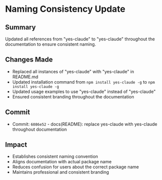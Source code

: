 # Naming Consistency Update

## Summary
Updated all references from "yes-claude" to "yes-claude" throughout the documentation to ensure consistent naming.

## Changes Made
- Replaced all instances of "yes-claude" with "yes-claude" in README.md
- Updated installation command from `npm install yes-claude -g` to `npm install yes-claude -g`
- Updated usage examples to use "yes-claude" instead of "yes-claude"
- Ensured consistent branding throughout the documentation

## Commit
- Commit: `6086e52` - docs(README): replace yes-claude with yes-claude throughout documentation

## Impact
- Establishes consistent naming convention
- Aligns documentation with actual package name
- Reduces confusion for users about the correct package name
- Maintains professional and consistent branding